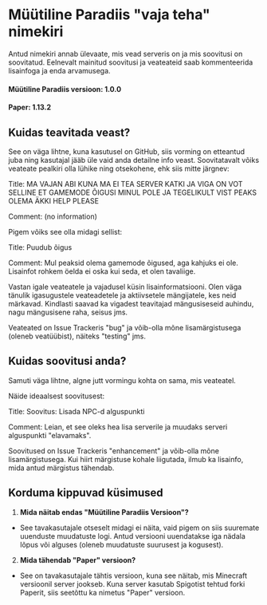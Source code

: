 # Müütiline Paradiis "vaja teha" nimekiri
Antud nimekiri annab ülevaate, mis vead serveris on ja mis soovitusi on soovitatud. Eelnevalt mainitud soovitusi ja veateateid saab kommenteerida lisainfoga ja enda arvamusega.

#### Müütiline Paradiis versioon: 1.0.0
#### Paper: 1.13.2
## Kuidas teavitada veast?
See on väga lihtne, kuna kasutusel on GitHub, siis vorming on etteantud juba ning kasutajal jääb üle vaid anda detailne info veast.
Soovitatavalt võiks veateate pealkiri olla lühike ning otsekohene, ehk siis mitte järgnev:

Title: MA VAJAN ABI KUNA MA EI TEA SERVER KATKI JA VIGA ON VOT SELLINE ET GAMEMODE ÕIGUSI MINUL POLE JA TEGELIKULT VIST PEAKS OLEMA ÄKKI HELP PLEASE

Comment: (no information)

Pigem võiks see olla midagi sellist:

Title: Puudub õigus

Comment: Mul peaksid olema gamemode õigused, aga kahjuks ei ole. Lisainfot rohkem öelda ei oska kui seda, et olen tavaliige.

Vastan igale veateatele ja vajadusel küsin lisainformatsiooni. Olen väga tänulik igasugustele veateadetele ja aktiivsetele mängijatele, kes neid märkavad. Kindlasti saavad ka vigadest teavitajad mängusiseseid auhindu, nagu mängusisene raha, seisus jms.

Veateated on Issue Trackeris "bug" ja võib-olla mõne lisamärgistusega (oleneb veatüübist), näiteks "testing" jms.

## Kuidas soovitusi anda?
Samuti väga lihtne, algne jutt vormingu kohta on sama, mis veateatel.

Näide ideaalsest soovitusest:

Title: Soovitus: Lisada NPC-d alguspunkti

Comment: Leian, et see oleks hea lisa serverile ja muudaks serveri alguspunkti "elavamaks".

Soovitused on Issue Trackeris "enhancement" ja võib-olla mõne lisamärgistusega. Kui hiirt märgistuse kohale liigutada, ilmub ka lisainfo, mida antud märgistus tähendab.

## Korduma kippuvad küsimused

1. <b>Mida näitab endas "Müütiline Paradiis Versioon"?</b>
- See tavakasutajale otseselt midagi ei näita, vaid pigem on siis suuremate uuenduste muudatuste logi. Antud versiooni uuendatakse iga nädala lõpus või alguses (oleneb muudatuste suurusest ja kogusest).

2. <b>Mida tähendab "Paper" versioon?</b>
- See on tavakasutajale tähtis versioon, kuna see näitab, mis Minecraft versioonil server jookseb. Kuna server kasutab Spigotist tehtud forki Paperit, siis seetõttu ka nimetus "Paper" versioon.

